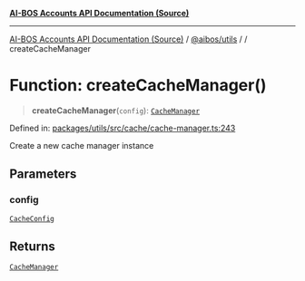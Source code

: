 [**AI-BOS Accounts API Documentation (Source)**](../../../README.md)

***

[AI-BOS Accounts API Documentation (Source)](../../../README.md) / [@aibos/utils](../README.md) / [](../README.md) / createCacheManager

# Function: createCacheManager()

> **createCacheManager**(`config`): [`CacheManager`](../classes/CacheManager.md)

Defined in: [packages/utils/src/cache/cache-manager.ts:243](https://github.com/pohlai88/accounts/blob/48103fb36d28b2b9bfb33472b6de2f719773cde9/packages/utils/src/cache/cache-manager.ts#L243)

Create a new cache manager instance

## Parameters

### config

[`CacheConfig`](../interfaces/CacheConfig.md)

## Returns

[`CacheManager`](../classes/CacheManager.md)
